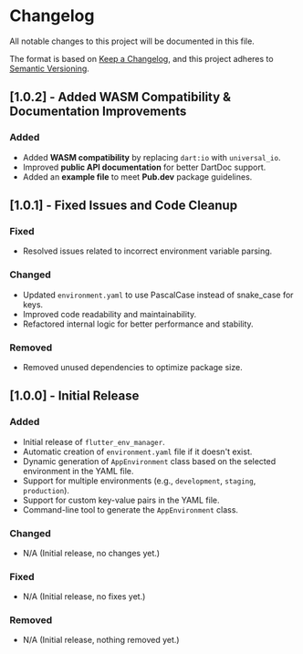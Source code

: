 # Changelog

All notable changes to this project will be documented in this file.

The format is based on [Keep a Changelog](https://keepachangelog.com/en/1.0.0/),
and this project adheres to [Semantic Versioning](https://semver.org/spec/v2.0.0.html).

## [1.0.2] - Added WASM Compatibility & Documentation Improvements

### Added
- Added **WASM compatibility** by replacing `dart:io` with `universal_io`.
- Improved **public API documentation** for better DartDoc support.
- Added an **example file** to meet **Pub.dev** package guidelines.

## [1.0.1] - Fixed Issues and Code Cleanup

### Fixed
- Resolved issues related to incorrect environment variable parsing.

### Changed
- Updated `environment.yaml` to use PascalCase instead of snake_case for keys.
- Improved code readability and maintainability.
- Refactored internal logic for better performance and stability.

### Removed
- Removed unused dependencies to optimize package size.

## [1.0.0] - Initial Release

### Added
- Initial release of `flutter_env_manager`.
- Automatic creation of `environment.yaml` file if it doesn't exist.
- Dynamic generation of `AppEnvironment` class based on the selected environment in the YAML file.
- Support for multiple environments (e.g., `development`, `staging`, `production`).
- Support for custom key-value pairs in the YAML file.
- Command-line tool to generate the `AppEnvironment` class.

### Changed
- N/A (Initial release, no changes yet.)

### Fixed
- N/A (Initial release, no fixes yet.)

### Removed
- N/A (Initial release, nothing removed yet.)
